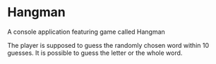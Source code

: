 # Hangman
A console application featuring game called Hangman

The player is supposed to guess the randomly chosen word within 10 guesses. It is possible to guess the letter or the whole word.